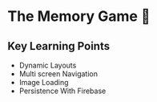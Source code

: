 # The Memory Game 🧠

## Key Learning Points
- Dynamic Layouts
- Multi screen Navigation
- Image Loading
- Persistence With Firebase